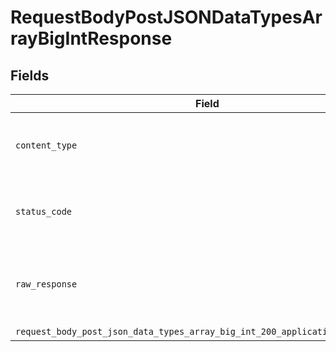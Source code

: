 # RequestBodyPostJSONDataTypesArrayBigIntResponse


## Fields

| Field                                                                                                                                                                      | Type                                                                                                                                                                       | Required                                                                                                                                                                   | Description                                                                                                                                                                |
| -------------------------------------------------------------------------------------------------------------------------------------------------------------------------- | -------------------------------------------------------------------------------------------------------------------------------------------------------------------------- | -------------------------------------------------------------------------------------------------------------------------------------------------------------------------- | -------------------------------------------------------------------------------------------------------------------------------------------------------------------------- |
| `content_type`                                                                                                                                                             | *Optional[str]*                                                                                                                                                            | :heavy_check_mark:                                                                                                                                                         | HTTP response content type for this operation                                                                                                                              |
| `status_code`                                                                                                                                                              | *Optional[int]*                                                                                                                                                            | :heavy_check_mark:                                                                                                                                                         | HTTP response status code for this operation                                                                                                                               |
| `raw_response`                                                                                                                                                             | [requests.Response](https://requests.readthedocs.io/en/latest/api/#requests.Response)                                                                                      | :heavy_minus_sign:                                                                                                                                                         | Raw HTTP response; suitable for custom response parsing                                                                                                                    |
| `request_body_post_json_data_types_array_big_int_200_application_json_object`                                                                                              | [Optional[operations.RequestBodyPostJSONDataTypesArrayBigInt200ApplicationJSON]](undefined/models/operations/requestbodypostjsondatatypesarraybigint200applicationjson.md) | :heavy_minus_sign:                                                                                                                                                         | OK                                                                                                                                                                         |